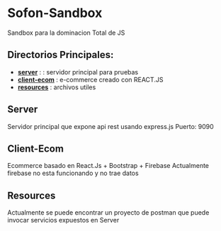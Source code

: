 # Sofon-Sandbox  
Sandbox para la dominacion Total de JS

## Directorios Principales: 

- [**server**](#server) : : servidor principal para pruebas
-  [**client-ecom**](#client-ecom) : e-commerce creado con REACT.JS
-  [**resources**](#resources) : archivos utiles

## Server
Servidor principal que expone api rest usando express.js
Puerto: 9090
## Client-Ecom
Ecommerce basado en React.Js + Bootstrap + Firebase
Actualmente firebase no esta funcionando y no trae datos

## Resources
Actualmente se puede encontrar un proyecto de postman que puede invocar servicios expuestos en Server